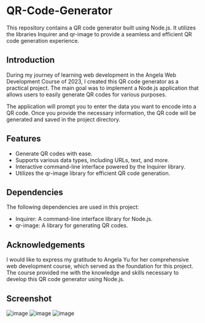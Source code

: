 # QR-Code-Generator    
This repository contains a QR code generator built using Node.js. It utilizes the libraries Inquirer and qr-image to provide a seamless and efficient QR code generation experience.    
## Introduction     
During my journey of learning web development in the Angela Web Development Course of 2023, I created this QR code generator as a practical project. The main goal was to implement a Node.js application that allows users to easily generate QR codes for various purposes.  

The application will prompt you to enter the data you want to encode into a QR code. Once you provide the necessary information, the QR code will be generated and saved in the project directory.      
## Features    
+ Generate QR codes with ease.
+ Supports various data types, including URLs, text, and more.
+ Interactive command-line interface powered by the Inquirer library. 
+ Utilizes the qr-image library for efficient QR code generation.    
## Dependencies   
The following dependencies are used in this project:
+ Inquirer: A command-line interface library for Node.js. 
+ qr-image: A library for generating QR codes.
## Acknowledgements
I would like to express my gratitude to Angela Yu for her comprehensive web development course, which served as the foundation for this project. The course provided me with the knowledge and skills necessary to develop this QR code generator using Node.js.   
## Screenshot
![image](https://github.com/Harrshhpattell/QR-Code-Generator/assets/102842153/b9ad16cc-e58a-4667-a30d-9a24bee6893c)
![image](https://github.com/Harrshhpattell/QR-Code-Generator/assets/102842153/cbf26187-1753-45e1-9272-ffdf3a2f8809)
![image](https://github.com/Harrshhpattell/QR-Code-Generator/assets/102842153/b2eafd55-750e-47df-9a24-70f554879e88)
